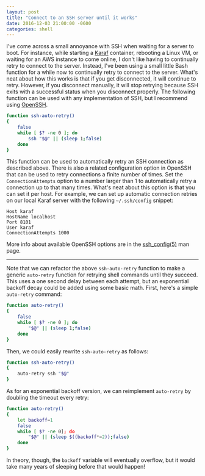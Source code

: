 ```yaml
---
layout: post
title: "Connect to an SSH server until it works"
date: 2016-12-03 21:00:00 -0600
categories: shell
---
```

I've come across a small annoyance with SSH when waiting for a server to boot.
For instance, while starting a [Karaf][karaf] container, rebooting a Linux VM,
or waiting for an AWS instance to come online, I don't like having to continually
retry to connect to the server. Instead, I've been using a small little Bash
function for a while now to continually retry to connect to the server. What's
neat about how this works is that if you get disconnected, it will continue to
retry. However, if you disconnect manually, it will stop retrying because SSH
exits with a successful status when you disconnect properly. The following
function can be used with any implementation of SSH, but I recommend using
[OpenSSH][ssh].

```bash
function ssh-auto-retry()
{
    false
    while [ $? -ne 0 ]; do
        ssh "$@" || (sleep 1;false)
    done
}
```

This function can be used to automatically retry an SSH connection as described
above. There is also a related configuration option in OpenSSH that can be used
to retry connections a finite number of times. Set the `ConnectionAttempts`
option to a number larger than 1 to automatically retry a connection up to that
many times. What's neat about this option is that you can set it per host. For
example, we can set up automatic connection retries on our local Karaf server
with the following `~/.ssh/config` snippet:

```
Host karaf
HostName localhost
Port 8101
User karaf
ConnectionAttempts 1000
```

More info about available OpenSSH options are in the [ssh\_config(5)][man] man
page.

---

Note that we can refactor the above `ssh-auto-retry` function to make a generic
`auto-retry` function for retrying shell commands until they succeed. This uses
a one second delay between each attempt, but an exponential backoff decay could
be added using some basic math. First, here's a simple `auto-retry` command:

```bash
function auto-retry()
{
    false
    while [ $? -ne 0 ]; do
        "$@" || (sleep 1;false)
    done
}
```

Then, we could easily rewrite `ssh-auto-retry` as follows:

```bash
function ssh-auto-retry()
{
    auto-retry ssh "$@"
}
```

As for an exponential backoff version, we can reimplement `auto-retry` by doubling
the timeout every retry:

```bash
function auto-retry()
{
    let backoff=1
    false
    while [ $? -ne 0]; do
        "$@" || (sleep $((backoff*=2));false)
    done
}
```

In theory, though, the `backoff` variable will eventually overflow, but it would
take many years of sleeping before that would happen!

[karaf]: https://karaf.apache.org/
[man]: http://man.openbsd.org/ssh_config
[ssh]: https://www.openssh.com/
